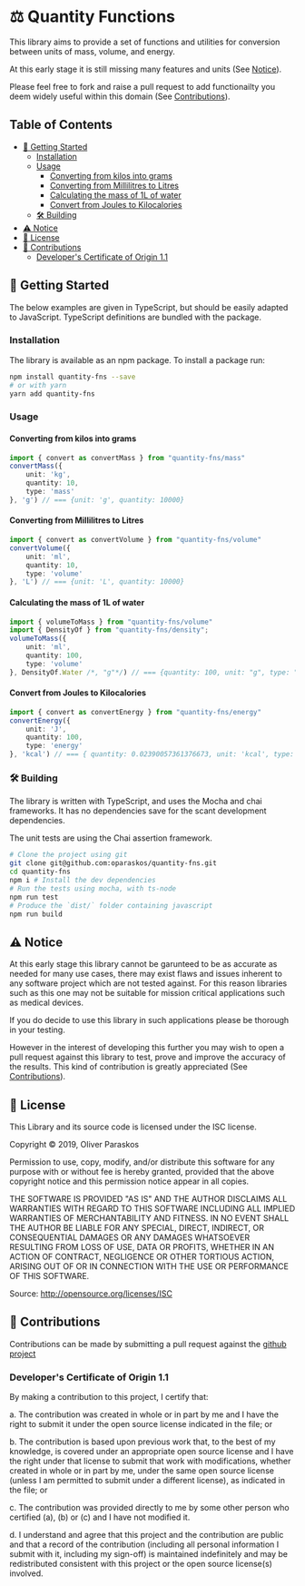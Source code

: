 # ⚖️ Quantity Functions <!-- omit in toc -->
This library aims to provide a set of functions and utilities for conversion between units of mass, volume, and energy.

At this early stage it is still missing many features and units (See [Notice](#notice)).

Please feel free to fork and raise a pull request to add functionailty you deem widely useful within this domain (See [Contributions](#contributions)).


## Table of Contents <!-- omit in toc -->
- [🏁 Getting Started](#%F0%9F%8F%81-getting-started)
  - [Installation](#installation)
  - [Usage](#usage)
    - [Converting from kilos into grams](#converting-from-kilos-into-grams)
    - [Converting from Millilitres to Litres](#converting-from-millilitres-to-litres)
    - [Calculating the mass of 1L of water](#calculating-the-mass-of-1l-of-water)
    - [Convert from Joules to Kilocalories](#convert-from-joules-to-kilocalories)
  - [🛠️ Building](#%F0%9F%9B%A0%EF%B8%8F-building)
- [⚠️ Notice](#%E2%9A%A0%EF%B8%8F-notice)
- [📜 License](#%F0%9F%93%9C-license)
- [💁 Contributions](#%F0%9F%92%81-contributions)
  - [Developer's Certificate of Origin 1.1](#developers-certificate-of-origin-11)

## 🏁 Getting Started

The below examples are given in TypeScript, but should be easily adapted to JavaScript. TypeScript definitions are bundled with the package.

### Installation
The library is available as an npm package. To install a package run:

```bash
npm install quantity-fns --save
# or with yarn
yarn add quantity-fns
```

### Usage

#### Converting from kilos into grams
```typescript
import { convert as convertMass } from "quantity-fns/mass"
convertMass({
    unit: 'kg',
    quantity: 10,
    type: 'mass'
}, 'g') // === {unit: 'g', quantity: 10000}
```

#### Converting from Millilitres to Litres
```typescript
import { convert as convertVolume } from "quantity-fns/volume"
convertVolume({
    unit: 'ml',
    quantity: 10,
    type: 'volume'
}, 'L') // === {unit: 'L', quantity: 10000}
```

#### Calculating the mass of 1L of water
```typescript
import { volumeToMass } from "quantity-fns/volume"
import { DensityOf } from "quantity-fns/density";
volumeToMass({
    unit: 'ml',
    quantity: 100,
    type: 'volume'
}, DensityOf.Water /*, "g"*/) // === {quantity: 100, unit: "g", type: "mass"}
```

#### Convert from Joules to Kilocalories
```typescript
import { convert as convertEnergy } from "quantity-fns/energy"
convertEnergy({
    unit: 'J',
    quantity: 100,
    type: 'energy'
}, 'kcal') // === { quantity: 0.02390057361376673, unit: 'kcal', type: 'energy' }
```

### 🛠️ Building
The library is written with TypeScript, and uses the Mocha and chai frameworks. It has no dependencies save for the scant development dependencies.

The unit tests are using the Chai assertion framework.

```bash
# Clone the project using git
git clone git@github.com:oparaskos/quantity-fns.git
cd quantity-fns
npm i # Install the dev dependencies
# Run the tests using mocha, with ts-node
npm run test
# Produce the `dist/` folder containing javascript
npm run build
```

## ⚠️ Notice

At this early stage this library cannot be garunteed to be as accurate as needed for many use cases, there may exist flaws and issues inherent to any software project which are not tested against. For this reason libraries such as this one may not be suitable for mission critical applications such as medical devices.

If you do decide to use this library in such applications please be thorough in your testing.

However in the interest of developing this further you may wish to open a pull request against this library to test, prove and improve the accuracy of the results. This kind of contribution is greatly appreciated (See [Contributions](#contributions)).

## 📜 License

This Library and its source code is licensed under the ISC license.

Copyright © 2019, Oliver Paraskos

Permission to use, copy, modify, and/or distribute this software for any purpose with or without fee is hereby granted, provided that the above copyright notice and this permission notice appear in all copies.

THE SOFTWARE IS PROVIDED "AS IS" AND THE AUTHOR DISCLAIMS ALL WARRANTIES WITH REGARD TO THIS SOFTWARE INCLUDING ALL IMPLIED WARRANTIES OF MERCHANTABILITY AND FITNESS. IN NO EVENT SHALL THE AUTHOR BE LIABLE FOR ANY SPECIAL, DIRECT, INDIRECT, OR CONSEQUENTIAL DAMAGES OR ANY DAMAGES WHATSOEVER RESULTING FROM LOSS OF USE, DATA OR PROFITS, WHETHER IN AN ACTION OF CONTRACT, NEGLIGENCE OR OTHER TORTIOUS ACTION, ARISING OUT OF OR IN CONNECTION WITH THE USE OR PERFORMANCE OF THIS SOFTWARE.

Source: http://opensource.org/licenses/ISC

## 💁 Contributions

Contributions can be made by submitting a pull request against the [github project](https://github.com/oparaskos/quantity-fns)

### Developer's Certificate of Origin 1.1

By making a contribution to this project, I certify that:

a. The contribution was created in whole or in part by me and I
    have the right to submit it under the open source license
    indicated in the file; or

b. The contribution is based upon previous work that, to the best
    of my knowledge, is covered under an appropriate open source
    license and I have the right under that license to submit that
    work with modifications, whether created in whole or in part
    by me, under the same open source license (unless I am
    permitted to submit under a different license), as indicated
    in the file; or

c. The contribution was provided directly to me by some other
    person who certified (a), (b) or (c) and I have not modified
    it.

d. I understand and agree that this project and the contribution
    are public and that a record of the contribution (including all
    personal information I submit with it, including my sign-off) is
    maintained indefinitely and may be redistributed consistent with
    this project or the open source license(s) involved.
